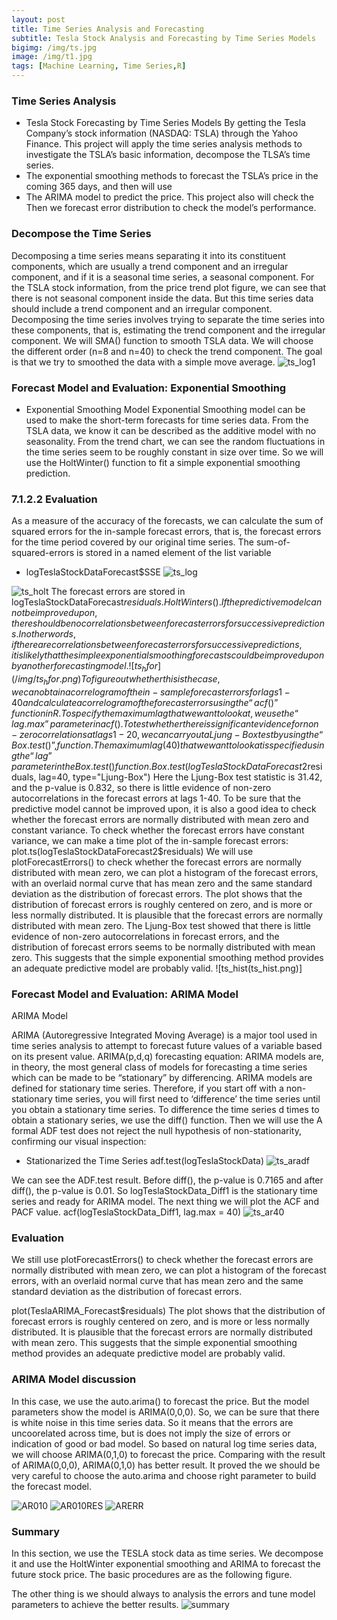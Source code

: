 ```yaml
---
layout: post
title: Time Series Analysis and Forecasting
subtitle: Tesla Stock Analysis and Forecasting by Time Series Models
bigimg: /img/ts.jpg 
image: /img/t1.jpg
tags: [Machine Learning, Time Series,R]
---
```

###  Time Series Analysis
- Tesla Stock Forecasting by Time Series Models
By getting the Tesla Company’s stock information (NASDAQ: TSLA) through the Yahoo Finance. This project will apply the time series analysis methods to investigate the TSLA’s basic information, decompose the TLSA’s time series. 
- The exponential smoothing methods to forecast the TSLA’s price in the coming 365 days, and then will use 
- The ARIMA model to predict the price. 
This project also will check the Then we forecast error distribution to check the model’s performance.

### Decompose the Time Series

Decomposing a time series means separating it into its constituent components, which are usually a trend component and an irregular component, and if it is a seasonal time series, a seasonal component. For the TSLA stock information, from the price trend plot figure, we can see that there is not seasonal component inside the data. But this time series data should include a trend component and an irregular component. Decomposing the time series involves trying to separate the time series into these components, that is, estimating the trend component and the irregular component. We will SMA() function to smooth TSLA data. We will choose the different order (n=8 and n=40) to check the trend component. The goal is that we try to smoothed the data with a simple move average.
![ts_log1](/img/ts_log1.png)

 
### Forecast Model and Evaluation: Exponential Smoothing

- Exponential Smoothing Model
Exponential Smoothing model can be used to make the short-term forecasts for time series data. From the TSLA data, we know it can be described as the additive model with no seasonality. From the trend chart, we can see the random fluctuations in the time series seem to be roughly constant in size over time. So we will use the HoltWinter() function to fit a simple exponential smoothing prediction.


### 7.1.2.2	Evaluation 
As a measure of the accuracy of the forecasts, we can calculate the sum of squared errors for the in-sample forecast errors, that is, the forecast errors for the time period covered by our original time series. The sum-of-squared-errors is stored in a named element of the list variable 
- logTeslaStockDataForecast$SSE
![ts_log](/img/ts_log.png)   

![ts_holt](/img/ts_holt.png)
The forecast errors are stored in logTeslaStockDataForecast$residuals. HoltWinters(). If the predictive model cannot be improved upon, there should be no correlations between forecast errors for successive predictions. In other words, if there are correlations between forecast errors for successive predictions, it is likely that the simple exponential smoothing forecasts could be improved upon by another forecasting model.
![ts_hfor](/img/ts_hfor.png)
To figure out whether this is the case, we can obtain a correlogram of the in-sample forecast errors for lags 1-40 and calculate a correlogram of the forecast errors using the “acf()” function in R. To specify the maximum lag that we want to look at, we use the “lag.max” parameter in acf().
To test whether there is significant evidence for non-zero correlations at lags 1-20, we can carry out a Ljung-Box test by using the “Box.test()”, function. The maximum lag(40) that we want to look at is specified using the “lag” parameter in the Box.test() function.
Box.test(logTeslaStockDataForecast2$residuals, lag=40, type="Ljung-Box")
Here the Ljung-Box test statistic is 31.42, and the p-value is 0.832, so there is little evidence of non-zero autocorrelations in the forecast errors at lags 1-40.
To be sure that the predictive model cannot be improved upon, it is also a good idea to check whether the forecast errors are normally distributed with mean zero and constant variance. To check whether the forecast errors have constant variance, we can make a time plot of the in-sample forecast errors:
plot.ts(logTeslaStockDataForecast2$residuals)
We will use plotForecastErrors() to check whether the forecast errors are normally distributed with mean zero, we can plot a histogram of the forecast errors, with an overlaid normal curve that has mean zero and the same standard deviation as the distribution of forecast errors. 
The plot shows that the distribution of forecast errors is roughly centered on zero, and is more or less normally distributed. It is plausible that the forecast errors are normally distributed with mean zero.
The Ljung-Box test showed that there is little evidence of non-zero autocorrelations in forecast
errors, and the distribution of forecast errors seems to be normally distributed with mean zero. This suggests that the simple exponential smoothing method provides an adequate predictive model are probably valid.
![ts_hist(ts_hist.png)]


### Forecast Model and Evaluation: ARIMA Model

ARIMA Model

ARIMA (Autoregressive Integrated Moving Average) is a major tool used in time series analysis to attempt to forecast future values of a variable based on its present value. ARIMA(p,d,q) forecasting equation: ARIMA models are, in theory, the most general class of models for forecasting a time series which can be made to be “stationary” by differencing. ARIMA models are defined for stationary time series. Therefore, if you start off with a non-stationary time series, you will first need to ‘difference’ the time series until you obtain a stationary time series.  To difference the time series d times to obtain a stationary series, we use the diff() function. Then we will use the A formal ADF test does not reject the null hypothesis of non-stationarity, confirming our visual inspection: 
- Stationarized the Time Series
adf.test(logTeslaStockData)
![ts_aradf](/img/ts_aradf.png)

We can see the ADF.test result. Before diff(), the p-value is 0.7165 and after diff(), the p-value is 0.01. So logTeslaStockData_Diff1 is the stationary time series and ready for ARIMA model.
The next thing we will plot the ACF and PACF value.
acf(logTeslaStockData_Diff1, lag.max = 40)
![ts_ar40](/img/ts_ar40.png)



### Evaluation 

We still use plotForecastErrors() to check whether the forecast errors are normally distributed with mean zero, we can plot a histogram of the forecast errors, with an overlaid normal curve that has mean zero and the same standard deviation as the distribution of forecast errors.

plot(TeslaARIMA_Forecast$residuals)
The plot shows that the distribution of forecast errors is roughly centered on zero, and is more or less normally distributed. It is plausible that the forecast errors are normally distributed with mean zero. This suggests that the simple exponential smoothing method provides an adequate predictive model are probably valid.   

### ARIMA Model discussion
 
In this case, we use the auto.arima() to forecast the price. But the model parameters show the model is ARIMA(0,0,0). So, we can be sure that there is white noise in this time series data. So it means that the errors are uncoorelated across time, but is does not imply the size of errors or indication of good or bad model. So based on natural log time series data, we will choose ARIMA(0,1,0) to forecast the price.
Comparing with the result of ARIMA(0,0,0), ARIMA(0,1,0) has better result. It proved the we should be very careful to choose the auto.arima and choose right parameter to build the forecast model.

![AR010](/img/ts_ar010.png)
![AR010RES](/img/ts_arres.png)
![ARERR](/img/ts_arerr.png)

### Summary

In this section, we use the TESLA stock data as time series. We decompose it and use the HoltWinter exponential smoothing and ARIMA to forecast the future stock price. The basic procedures are as the following figure.
 
The other thing is we should always to analysis the errors and tune model parameters to achieve the better results.
![summary](/img/ts_summary.png)



